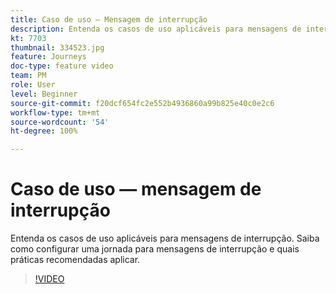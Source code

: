 ```yaml
---
title: Caso de uso — Mensagem de interrupção
description: Entenda os casos de uso aplicáveis para mensagens de interrupção. Saiba como configurar uma jornada para mensagens de interrupção e quais práticas recomendadas aplicar.
kt: 7703
thumbnail: 334523.jpg
feature: Journeys
doc-type: feature video
team: PM
role: User
level: Beginner
source-git-commit: f20dcf654fc2e552b4936860a99b825e40c0e2c6
workflow-type: tm+mt
source-wordcount: '54'
ht-degree: 100%

---
```


# Caso de uso — mensagem de interrupção

Entenda os casos de uso aplicáveis para mensagens de interrupção. Saiba como configurar uma jornada para mensagens de interrupção e quais práticas recomendadas aplicar.

>[!VIDEO](https://video.tv.adobe.com/v/334523?quality=12)
